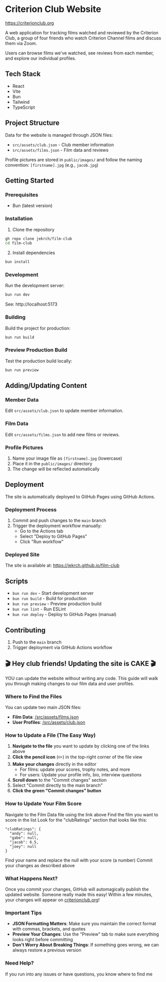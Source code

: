 # Criterion Club Website

https://criterionclub.org

A web application for tracking films watched and reviewed by the Criterion Club, a group of four friends who watch Criterion Channel films and discuss them via Zoom.

Users can browse films we've watched, see reviews from each member, and explore our individual profiles.

## Tech Stack

- React
- Vite
- Bun
- Tailwind
- TypeScript

## Project Structure

Data for the website is managed through JSON files:
- `src/assets/club.json` - Club member information
- `src/assets/films.json` - Film data and reviews

Profile pictures are stored in `public/images/` and follow the naming convention: `[firstname].jpg` (e.g., `jacob.jpg`)

## Getting Started

### Prerequisites

- Bun (latest version)

### Installation

1. Clone the repository
```bash
gh repo clone jekrch/film-club
cd film-club
```

2. Install dependencies
```bash
bun install
```

### Development

Run the development server:
```bash
bun run dev
```
See:
http://localhost:5173

### Building

Build the project for production:
```bash
bun run build
```

### Preview Production Build

Test the production build locally:
```bash
bun run preview
```

## Adding/Updating Content

### Member Data

Edit `src/assets/club.json` to update member information.

### Film Data

Edit `src/assets/films.json` to add new films or reviews.

### Profile Pictures

1. Name your image file as `[firstname].jpg` (lowercase)
2. Place it in the `public/images/` directory
3. The change will be reflected automatically

## Deployment

The site is automatically deployed to GitHub Pages using GitHub Actions.

### Deployment Process

1. Commit and push changes to the `main` branch
2. Trigger the deployment workflow manually:
   - Go to the Actions tab
   - Select "Deploy to GitHub Pages"
   - Click "Run workflow"

### Deployed Site

The site is available at: https://jekrch.github.io/film-club

## Scripts

- `bun run dev` - Start development server
- `bun run build` - Build for production
- `bun run preview` - Preview production build
- `bun run lint` - Run ESLint
- `bun run deploy` - Deploy to GitHub Pages (manual)

## Contributing

1. Push to the `main` branch 
2. Trigger deployment via GitHub Actions workflow


## 🎬 Hey club friends! Updating the site is CAKE 🎬

YOU can update the website without writing any code. This guide will walk you through making changes to our film data and user profiles.

### Where to Find the Files

You can update two main JSON files:
* **Film Data**: [/src/assets/films.json](https://github.com/jekrch/film-club/blob/main/src/assets/films.json)
* **User Profiles**: [/src/assets/club.json](https://github.com/jekrch/film-club/blob/main/src/assets/club.json)

### How to Update a File (The Easy Way)

1. **Navigate to the file** you want to update by clicking one of the links above
2. **Click the pencil icon** (✏️) in the top-right corner of the file view
3. **Make your changes** directly in the editor
   * For films: update your scores, trophy notes, and more
   * For users: Update your profile info, bio, interview questions
4. **Scroll down** to the "Commit changes" section
5. Select "Commit directly to the main branch"
6. **Click the green "Commit changes" button**

### How to Update Your Film Score

Navigate to the Film Data file using the link above
Find the film you want to score in the list
Look for the "clubRatings" section that looks like this:
```
"clubRatings": {
  "andy": null,
  "gabe": null,
  "jacob": 6.5,
  "joey": null
}
```
Find your name and replace the null with your score (a number)
Commit your changes as described above

### What Happens Next?

Once you commit your changes, GitHub will automagically publish the updated website. Someone really made this easy! Within a few minutes, your changes will appear on [criterionclub.org](https://criterionclub.org)!

### Important Tips

* **JSON Formatting Matters**: Make sure you maintain the correct format with commas, brackets, and quotes
* **Preview Your Changes**: Use the "Preview" tab to make sure everything looks right before committing
* **Don't Worry About Breaking Things**: If something goes wrong, we can always restore a previous version

### Need Help?

If you run into any issues or have questions, you know where to find me